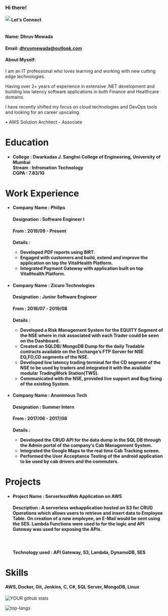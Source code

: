 ### Hi there!






<a href=http://linkedin.com/ > <img align="left" src="https://img.icons8.com/color/48/000000/linkedin.png"></img></a>







#### Let's Connect<br>

#### <br>Name: Dhruv Mewada


#### Email: dhruvmewada@outlook.com

#### <h4>About Myself: </h4>
I am an IT professional who loves learning and working with new cutting edge technologies.

Having over 2+ years of experience in extensive .NET development and building low latency software applications in both Finance and Healthcare domains.

I have recently shifted my focus on cloud technologies and DevOps tools and looking for an career upscaling.

• AWS Solution Architect - Associate </h4>

# Education

<ul>
  <li>
    <h4>College : Dwarkadas J. Sanghvi College of Engineering, University of Mumbai
    <br>
    Stream : Infromation Technology
    <br>
    CGPA : 7.83/10</h4>
</ul> 

# Work Experience

<ul>
<li><h4> Company Name : Philips </h4> 
  <h4> Designation : Software Engineer I</h4> 
  <h4> From : 2019/09 - Present </h4>   
  <h4> Details :
    <ul>
        <li> Developed PDF reports using BIRT.
        <li> Engaged with customers and build, extend and improve the application on top the VitalHealth Platform.
        <li>Integrated Payment Gateway with application built on top VitalHealth Platform.
    </ul>    
  </h4> 
</li>
</ul>

<ul>
<li><h4> Company Name : Zicuro Technologies </h4> 
  <h4> Designation : Junior Software Engineer</h4> 
  <h4> From : 2018/07 - 2019/08 </h4>   
  <h4> Details :
    <ul>
        <li> Developed a Risk Management System for the EQUITY Segment of the NSE where in risk associated with each Trader could be seen on the Dashboard.
        <li> Created an SQLDB/ MongoDB Dump for the daily Tradable contracts available on the Exchange’s FTP Server for NSE EQ,FO,CD segments of the NSE.
        <li>Developed low latency trading terminal for the CD segment of the NSE to be used by traders and integrated it with the available modular TradingWork Station(TWS).
        <li>Communicated with the NSE, provided live support and Bug fixing of the existing System.
    </ul>    
  </h4> 
</li>
</ul>

<ul>
<li><h4> Company Name : Anonimous Tech </h4> 
  <h4> Designation : Summer Intern</h4> 
  <h4> From : 2017/06 - 2017/08 </h4>   
  <h4> Details :
    <ul>
        <li> Developed the CRUD API for the data dump in the SQL DB through the Admin portal of the company’s Cab Management System.
        <li> Integrated the Google Maps to the real time Cab Tracking screen.
        <li>Performed the User Acceptance Testing of the android application to be used by cab drivers and the commuters.
    </ul>    
  </h4> 
</li>
</ul>

# Projects

<ul>
  <li><h4>Project Name : ServerlessWeb Application on AWS</h4> 
      <h4> Description : A serverless webapplication hosted on S3 for CRUD Operations which allows users to retrieve and insert data to Employee Table. On creation of a new employee, an E-Mail would be sent using the SES. Lambda Functions were used to for the logic and API Gateway was used for exposing the APIs.</h4>
      <br>
      <h4>Technology used : API Gateway, S3, Lambda, DynamoDB, SES</h4>

  </li>
</ul>

# Skills

<h4>AWS, Docker, Git, Jenkins, C, C#, SQL Server, MongoDB, Linux</h4>




![YOUR github stats](https://github-readme-stats.vercel.app/api?username=dhruvmewada15)

![top-langs](https://github-readme-stats.vercel.app/api/top-langs?username=dhruvmewada15)

